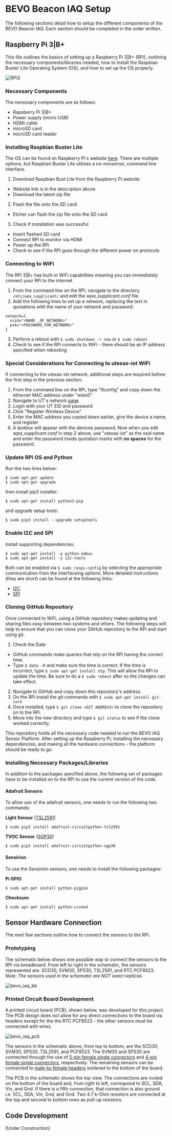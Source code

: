 # BEVO Beacon IAQ Setup 

 The following sections detail how to setup the different components of the BEVO Beacon IAQ. Each section should be completed in the order written. 

## Raspberry Pi 3|B+
 This file outlines the basics of setting up a Raspberry Pi 3|B+ (RPi), outlining the necessary components/libraries needed, how to install the Raspbian Buster Lite Operating System (OS), and how to set up the OS properly. 

 ![RPi3](https://www.raspberrypi.org/app/uploads/2018/03/770A5842-1612x1080.jpg)

 ### Necessary Components
 The necessary components are as follows:
 - Rapsberry Pi 3|B+
 - Power supply (micro USB)
 - HDMI cable
 - microSD card
 - microSD card reader

 ### Installing Raspbian Buster Lite
 The OS can be found on Raspberry Pi's website [here](https://www.raspberrypi.org/downloads/raspbian/). There are multiple options, but Raspbian Buster Lite utilizes a no-nonsense, command line interface. 

 1. Download Raspbian Bust Lite from the Raspberry Pi website
   - Website link is in the description above
   - Download the latest zip file
 2. Flash the file onto the SD card
   - Etcher can flash the zip file onto the SD card
 3. Check if installation was successful 
   - Insert flashed SD card
   - Connect RPi to monitor via HDMI
   - Power up the RPi
   - Check to see if the RPi goes through the different power on protocols

 ### Connecting to WiFi
 The RPi 3|B+ has built-in WiFi capabilities meaning you can immediately connect your RPi to the internet. 

 1. From the command line on the RPi, navigate to the directory ```/etc/wpa_supplicant/``` and edit the *wpa_supplicant.conf* file.
 2. Add the following lines to set up a network, replacing the text in quotations with the name of your network and password:
 ```
 network={
   ssid="<NAME _OF_NETWORK>"
   psk="<PASSWORD_FOR_NETWORK>"
 }
 ```
 3. Perform a reboot with ```$ sudo shutdown -r now``` or ```$ sudo reboot```
 4. Check to see if the RPi connects to WiFi - there should be an IP address specified when rebooting

 ### Special Considerations for Connecting to utexas-iot WiFi
 If connecting to the utexas-iot network, additional steps are required before the first step in the previous section:

 1. From the command line on the RPi, type "ifconfig" and copy down the ethernet MAC address under "wlan0" 
 2. Navigate to UT's network [page](https://network.utexas.edu)
 3. Login with your UT EID and password
 4. Click "Register Wireless Device"
 5. Enter the MAC address you copied down earlier, give the device a name, and register
 6. A textbox will appear with the devices password. Now when you edit *wpa_supplicant.conf* in step 2 above, use "utexas-iot" as the ssid name and enter the password inside quotation marks with **no spaces** for the password. 

 ### Update RPi OS and Python
 Run the two lines below:
 ```
 $ sudo apt-get update
 $ sudo apt-get upgrade
 ```
 then install pip3 installer:
 ```
 $ sudo apt-get install python3-pip
 ```
 and upgrade setup tools:
 ```
 $ sudo pip3 install --upgrade setuptools
 ```

 ### Enable I2C and SPI
 Install supporting dependencies:
 ```
 $ sudo apt-get install -y python-smbus
 $ sudo apt-get install -y i2c-tools
 ```

 Both can be enabled via ```$ sudo raspi-config``` by selecting the appropriate communication from the interfaceing options. More detailed instructions (they are short) can be found at the following links:
 - [I2C](https://learn.adafruit.com/adafruits-raspberry-pi-lesson-4-gpio-setup/configuring-i2c)
 - [SPI](https://learn.adafruit.com/adafruits-raspberry-pi-lesson-4-gpio-setup/configuring-spi)

### Cloning GitHub Repository
 Once connected to WiFi, using a GitHub repository makes updating and sharing files easy between two systems and others. The following steps will help to ensure that you can clone your GitHub repository to the RPi and start using git. 

 1. Check the Date
   - GitHub commands make queries that rely on the RPi having the correct time. 
   - Type ```$ date -R``` and make sure the time is correct. If the time is incorrect, type ```$ sudo apt-get install ntp```.
   This will allow the RPi to update the time. Be sure to do a ```$ sudo reboot``` after so the changes can take effect.
 2. Navigate to GitHub and copy down this repository's address.
 3. On the RPi install the git commands with ```$ sudo apt-get install git-core```
 4. Once installed, type ```$ git clone <GIT ADDRESS>``` to clone the repository on to the RPi.
 5. Move into the new directory and type ```$ git status``` to see if the clone worked correctly. 

 This repository holds all the necessary code needed to run the BEVO IAQ Sensor Platform. After setting up the Raspberry Pi, installing the necessary dependencies, and making all the hardware connections - the platform should be ready to go. 
 
### Installing Necessary Packages/Libraries
In addition to the packages specified above, the following set of packages have to be installed on to the RPi to use the current version of the code. 

#### Adafruit Sensors
To allow use of the adafruit sensors, one needs to run the following two commands:

**Light Sensor** ([TSL2591](https://www.adafruit.com/product/1980))
```
$ sudo pip3 install adafruit-circuitpython-tsl2591
```

**TVOC Sensor** ([SGP30](https://www.adafruit.com/product/3709))
```
$ sudo pip3 install adafruit-circuitpython-sgp30
```

#### Sensirion
To use the Sensirion sensors, one needs to install the following packages:

**Pi GPIO**
```
$ sudo apt-get install python-pigpio
```

**Checksum**
```
$ sudo apt-get install python-crcmod
```
 
## Sensor Hardware Connection
The next few sections outline how to connect the sensors to the RPi. 

### Prototyping
The schematic below shows one possible way to connect the sensors to the RPi via breadboard. From left to right in the schematic, the sensors represented are: SCD30, SVM30, SPS30, TSL2591, and RTC PCF8523. *Note: The sensors used in the schematic are NOT exact replicas.*

![bevo_iaq_bb](https://github.com/intelligent-environments-lab/bevo_iaq/blob/master/Setup/Layouts/BEVO_IAQ_bb.png)

### Printed Circuit Board Development
A printed circuit board (PCB), shown below, was developed for this project. The PCB design does *not* allow for any direct connections to the board via headers except for the the RTC PCF8523 - the other sensors must be connected with wires.

![bevo_iaq_pcb](https://github.com/intelligent-environments-lab/bevo_iaq/blob/master/Setup/Layouts/BEVO_IAQ_New_pcb.png)

The sensors in the schematic above, from top to bottom, are the SCD30, SVM30, SPS30, TSL2591, and PCF8523. The SVM30 and SPS30 are connected through the use of [5-pin female single connectors](https://images-na.ssl-images-amazon.com/images/I/41WAqkLeBJL._SL500_AC_SS350_.jpg) and [4-pin female single connectors](https://images-na.ssl-images-amazon.com/images/I/411g-Ag85ML._SL500_AC_SS350_.jpg), respectively. The remaining sensors can be connected to [male-to-female headers](http://img.dxcdn.com/productimages/sku_152192_2.jpg) soldered to the bottom of the board.

The PCB in the schematic shows the top view. The connections are routed on the bottom of the board and, from right to left, correspond to SCL, SDA, Vin, and Gnd. If there is a fifth connection, that connection is also ground i.e. SCL, SDA, Vin, Gnd, and Gnd. Two 4.7 k-Ohm resistors are connected at the top and second to bottom rows as pull-up resistors. 

## Code Development
(Under Construction)

